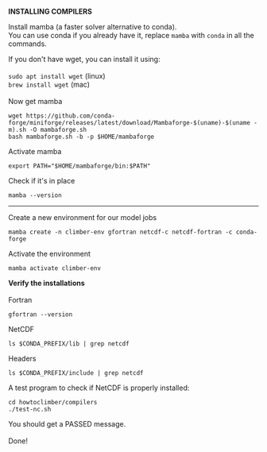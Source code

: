 **INSTALLING COMPILERS**

Install mamba (a faster solver alternative to conda).\
You can use conda if you already have it, replace `mamba` with `conda` in all the commands.

If you don't have wget, you can install it using:\
\
`sudo apt install wget`         (linux)\
`brew install wget`             (mac)\
\
Now get mamba
```shell
wget https://github.com/conda-forge/miniforge/releases/latest/download/Mambaforge-$(uname)-$(uname -m).sh -O mambaforge.sh
bash mambaforge.sh -b -p $HOME/mambaforge
```

Activate mamba
```shell
export PATH="$HOME/mambaforge/bin:$PATH"
```
Check if it's in place
```shell
mamba --version
```
---
Create a new environment for our model jobs
```shell
mamba create -n climber-env gfortran netcdf-c netcdf-fortran -c conda-forge
```
Activate the environment
```shell
mamba activate climber-env
```
**Verify the installations**\
\
Fortran
```shell
gfortran --version
```
NetCDF
```shell
ls $CONDA_PREFIX/lib | grep netcdf
```
Headers
```shell
ls $CONDA_PREFIX/include | grep netcdf
```
A test program to check if NetCDF is properly installed:
```shell
cd howtoclimber/compilers
./test-nc.sh
```
You should get a PASSED message.\
\
Done!
